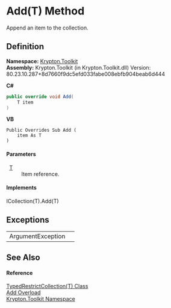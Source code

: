 # Add(T) Method


Append an item to the collection.



## Definition
**Namespace:** <a href="79d2eac2-21f4-54ff-7552-b20c33c30600.md">Krypton.Toolkit</a>  
**Assembly:** Krypton.Toolkit (in Krypton.Toolkit.dll) Version: 80.23.10.287+8d7660f9dc5efd033fabe008ebfb904beab6d444

**C#**
``` C#
public override void Add(
	T item
)
```
**VB**
``` VB
Public Overrides Sub Add ( 
	item As T
)
```



#### Parameters
<dl><dt>  <a href="fd126e5f-dbb1-5eb3-fba8-43589a17aa82.md">T</a></dt><dd>Item reference.</dd></dl>

#### Implements
ICollection(T).Add(T)  


## Exceptions
<table>
<tr>
<td>ArgumentException</td>
<td /></tr>
</table>

## See Also


#### Reference
<a href="fd126e5f-dbb1-5eb3-fba8-43589a17aa82.md">TypedRestrictCollection(T) Class</a>  
<a href="b3b093d1-9e24-8769-79e1-7d7e12e68838.md">Add Overload</a>  
<a href="79d2eac2-21f4-54ff-7552-b20c33c30600.md">Krypton.Toolkit Namespace</a>  
